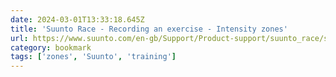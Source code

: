 ```yaml
---
date: 2024-03-01T13:33:18.645Z
title: 'Suunto Race - Recording an exercise - Intensity zones'
url: https://www.suunto.com/en-gb/Support/Product-support/suunto_race/suunto_race/recording-an-exercise/intensity-zones/
category: bookmark
tags: ['zones', 'Suunto', 'training']
---
```

